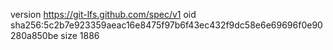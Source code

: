 version https://git-lfs.github.com/spec/v1
oid sha256:5c2b7e923359aeac16e8475f97b6f43ec432f9dc58e6e69696f0e90280a850be
size 1886
